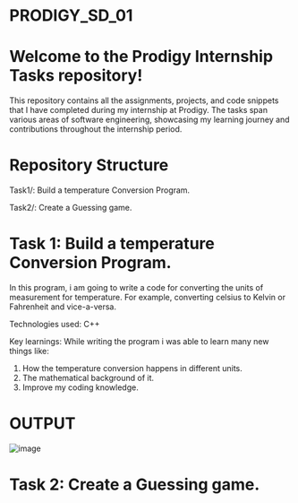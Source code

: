 # PRODIGY_SD_01
# Welcome to the Prodigy Internship Tasks repository! 
This repository contains all the assignments, projects, and code snippets that I have completed during my internship at Prodigy. The tasks span various areas of software engineering, showcasing my learning journey and contributions throughout the internship period.

# Repository Structure
Task1/: Build a temperature Conversion Program.

Task2/: Create a Guessing game.


# Task 1: Build a temperature Conversion Program.

In this program, i am going to write a code for converting the units of measurement for temperature. For example, converting celsius to Kelvin or Fahrenheit and vice-a-versa.

Technologies used: C++

Key learnings: While writing the program i was able to learn many new things like:
1. How the temperature conversion happens in different units.
2. The mathematical background of it.
3. Improve my coding knowledge.

# OUTPUT
![image](https://github.com/Bhandariji-Suraj/PRODIGY_SD_01/assets/148539006/4a69f898-99a7-45bb-b020-24d379ed2dcf)

# Task 2: Create a Guessing game.


